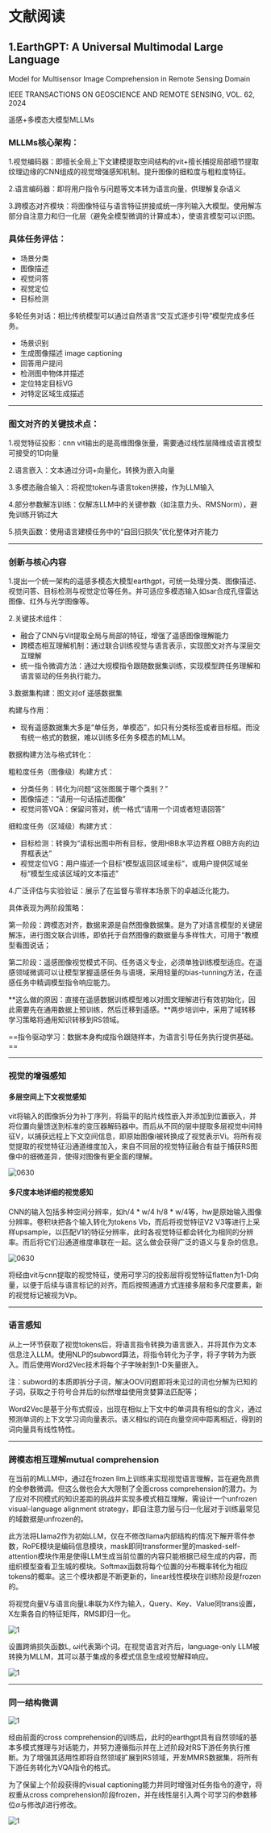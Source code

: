 # **文献阅读**

## 1.EarthGPT: A Universal Multimodal Large Language
Model for Multisensor Image Comprehension in
Remote Sensing Domain

IEEE TRANSACTIONS ON GEOSCIENCE AND REMOTE SENSING, VOL. 62, 2024

遥感+多模态大模型MLLMs

### **MLLMs核心架构：**

1.视觉编码器：即擅长全局上下文建模提取空间结构的vit+擅长捕捉局部细节提取纹理边缘的CNN组成的视觉增强感知机制。提升图像的细粒度与粗粒度特征。

2.语言编码器：即将用户指令与问题等文本转为语言向量，供理解复杂语义

3.跨模态对齐模块：将图像特征与语言特征拼接成统一序列输入大模型。使用解冻部分自注意力和归一化层（避免全模型微调的计算成本），使语言模型可以识图。

### **具体任务评估：**

- 场景分类
- 图像描述
- 视觉问答
- 视觉定位
- 目标检测

多轮任务对话：相比传统模型可以通过自然语言“交互式逐步引导”模型完成多任务。

- 场景识别
- 生成图像描述 image captioning
- 回答用户提问
- 检测图中物体并描述
- 定位特定目标VG
- 对特定区域生成描述

***

### **图文对齐的关键技术点：**

1.视觉特征投影：cnn vit输出的是高维图像张量，需要通过线性层降维成语言模型可接受的1D向量

2.语言嵌入：文本通过分词+向量化，转换为嵌入向量

3.多模态融合输入：将视觉token与语言token拼接，作为LLM输入

4.部分参数解冻训练：仅解冻LLM中的关键参数（如注意力头、RMSNorm），避免训练开销过大

5.损失函数：使用语言建模任务中的“自回归损失”优化整体对齐能力

***

### **创新与核心内容**

1.提出一个统一架构的遥感多模态大模型earthgpt，可统一处理分类、图像描述、视觉问答、目标检测与视觉定位等任务。并可适应多模态输入如sar合成孔径雷达图像、红外与光学图像等。

2.关键技术组件：

- 融合了CNN与Vit提取全局与局部的特征，增强了遥感图像理解能力
- 跨模态相互理解机制：通过联合训练视觉与语言表示，实现图文对齐与深层交互理解
- 统一指令微调方法：通过大规模指令跟随数据集训练，实现模型跨任务理解和语言驱动的任务执行能力。

3.数据集构建：图文对of 遥感数据集

构建与作用：

- 现有遥感数据集大多是“单任务，单模态”，如只有分类标签或者目标框。而没有统一格式的数据，难以训练多任务多模态的MLLM。

数据构建方法与格式转化：

粗粒度任务（图像级）构建方式：

- 分类任务：转化为问题“这张图属于哪个类别？”
- 图像描述：“请用一句话描述图像”
- 视觉问答VQA：保留问答对，统一格式“请用一个词或者短语回答”

细粒度任务（区域级）构建方式：

- 目标检测：转换为“请标出图中所有目标，使用HBB水平边界框 OBB方向的边界框表达”
- 视觉定位VG：用户描述一个目标“模型返回区域坐标”，或用户提供区域坐标“模型生成该区域的文本描述”

4.广泛评估与实验验证：展示了在监督与零样本场景下的卓越泛化能力。

具体表现为两阶段策略：

第一阶段：跨模态对齐，数据来源是自然图像数据集。是为了对语言模型的关键层解冻，进行图文联合训练，即依托于自然图像的数据量与多样性大，可用于“教模型看图说话；

第二阶段：遥感图像视觉模式不同、任务语义专业，必须单独训练模型适应。在遥感领域微调可以让模型掌握遥感任务与语境，采用轻量的bias-tunning方法，在遥感任务中精调模型指令响应能力。

**这么做的原因：直接在遥感数据训练模型难以对图文理解进行有效初始化，因此需要先在通用数据上预训练，然后迁移到遥感。**两步培训中，采用了域转移学习策略将通用知识转移到RS领域。

==指令驱动学习：数据本身构成指令跟随样本，为语言引导任务执行提供基础。==

***

### **视觉的增强感知**

#### 多层空间上下文视觉感知

vit将输入的图像拆分为补丁序列，将扁平的贴片线性嵌入并添加到位置嵌入，并将位置向量馈送到标准的变压器解码器中。而后从不同的层中提取多层视觉中间特征V，以捕获远程上下文空间信息，即原始图像i被转换成了视觉表示Vi。将所有视觉提取的视觉特征沿通道维度加入，来自不同层的视觉特征融合有益于捕获RS图像中的细微差异，使得对图像有更全面的理解。

![0630](images/vit_visual%20enhance.png)

#### **多尺度本地详细的视觉感知**

CNN的输入包括多种空间分辨率，如h/4 * w/4   h/8 * w/4等，hw是原始输入图像分辨率。卷积块把各个输入转化为tokens Vb，而后将视觉特征V2 V3等进行上采样upsample，以匹配V1的特征分辨率，此时各视觉特征都会转化为相同的分辨率。而后将它们沿通道维度串联在一起。这么做会获得广泛的语义与复杂的信息。

![0630](images/vit_multiscale%20visual%20perception.png)

将经由vit与cnn提取的视觉特征，使用可学习的投影层将视觉特征flatten为1-D向量，以便于后续与语言标记的对齐。而后按照通道方式连接多层和多尺度要素，新的视觉标记被视为Vp。

***

### **语言感知**

从上一环节获取了视觉tokens后，将语言指令转换为语言嵌入，并将其作为文本信息注入LLM。使用NLP的subword算法，将指令转化为子字，将子字转为为嵌入。而后使用Word2Vec技术将每个子字映射到1-D矢量嵌入。

注：subword的本质即拆分子词，解决OOV问题即将未见过的词也分解为已知的子词，获取之于符号合并后的似然增益使用贪婪算法匹配等；

Word2Vec是基于分布式假设，出现在相似上下文中的单词具有相似的含义，通过预测单词的上下文学习词向量表示。语义相似的词在向量空间中距离相近，得到的词向量具有线性特性。

***

### **跨模态相互理解**mutual comprehension

在当前的MLLM中，通过在frozen llm上训练来实现视觉语言理解，旨在避免昂贵的全参数微调。但这么做也会大大限制了全面cross comprehension的潜力。为了应对不同模式的知识差距的挑战并实现多模式相互理解，需设计一个unfrozen visual-language alignment strategy，即自注意力层与归一化层对于训练最常见的域数据是unfrozen的。

此方法将Llama2作为初始LLM，仅在不修改llama内部结构的情况下解开零件参数，RoPE模块是编码信息模块，mask即同transformer里的masked-self-attention模块作用是使得LLM生成当前位置的内容只能根据已经生成的内容，而组织模型查看卫生城的模块。Softmax函数将每个位置的分布概率转化为相应tokens的概率。这三个模块都是不断更新的，linear线性模块在训练阶段是frozen的。

将视觉向量V与语言向量L串联为X作为输入，Query、Key、Value同trans设置，X左乘各自的特征矩阵，RMS即归一化。

![1](images/cross-modals.png)

设置跨熵损失函数L, $\omega$i代表第i个词。在视觉语言对齐后，language-only LLM被转换为MLLM，其可以基于集成的多模式信息生成视觉解释响应。

![1](images/cross-entropy%20loss%20function.png)

***

### **同一结构微调**

![1](images/unified%20instruction.png)

经由前面的cross comprehension的训练后，此时的earthgpt具有自然领域的基本多模式推理与对话能力，并努力遵循指示并在上述阶段对RS下游任务执行推断。为了增强其适用性即将自然领域扩展到RS领域，开发MMRS数据集，将所有下游任务转化为VQA指令的格式。

为了保留上个阶段获得的visual captioning能力并同时增强对任务指令的遵守，将权重从cross comprehension阶段frozen，并在线性层引入两个可学习的参数移位$\alpha$与修改$\beta$进行修改。

![1](images/linear%20bias.png)

